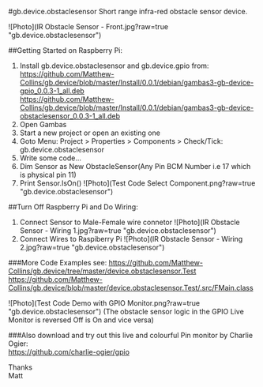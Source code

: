 #gb.device.obstaclesensor
Short range infra-red obstacle sensor device.

![Photo](IR Obstacle Sensor - Front.jpg?raw=true "gb.device.obstaclesensor")

##Getting Started on Raspberry Pi:
1. Install gb.device.obstaclesensor and gb.device.gpio from:  
https://github.com/Matthew-Collins/gb.device/blob/master/Install/0.0.1/debian/gambas3-gb-device-gpio_0.0.3-1_all.deb  
https://github.com/Matthew-Collins/gb.device/blob/master/Install/0.0.1/debian/gambas3-gb-device-obstaclesensor_0.0.3-1_all.deb  
2. Open Gambas
3. Start a new project or open an existing one
4. Goto Menu: Project > Properties > Components > Check/Tick: gb.device.obstaclesensor
5. Write some code...
6. Dim Sensor as New ObstacleSensor(Any Pin BCM Number i.e 17 which is physical pin 11)
7. Print Sensor.IsOn()
![Photo](Test Code Select Component.png?raw=true "gb.device.obstaclesensor")

##Turn Off Raspberry Pi and Do Wiring:
1. Connect Sensor to Male-Female wire connetor
![Photo](IR Obstacle Sensor - Wiring 1.jpg?raw=true "gb.device.obstaclesensor")
2. Connect Wires to Raspiberry Pi
![Photo](IR Obstacle Sensor - Wiring 2.jpg?raw=true "gb.device.obstaclesensor")

###More Code Examples see:
https://github.com/Matthew-Collins/gb.device/tree/master/device.obstaclesensor.Test
https://github.com/Matthew-Collins/gb.device/blob/master/device.obstaclesensor.Test/.src/FMain.class

![Photo](Test Code Demo with GPIO Monitor.png?raw=true "gb.device.obstaclesensor")
(The obstacle sensor logic in the GPIO Live Monitor is reversed Off is On and vice versa)

###Also download and try out this live and colourful Pin monitor by Charlie Ogier:  
https://github.com/charlie-ogier/gpio

Thanks  
Matt
